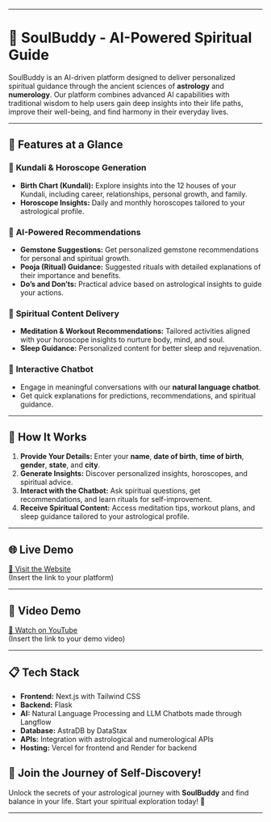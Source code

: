 
---

# 🌟 SoulBuddy - AI-Powered Spiritual Guide

SoulBuddy is an AI-driven platform designed to deliver personalized spiritual guidance through the ancient sciences of **astrology** and **numerology**. Our platform combines advanced AI capabilities with traditional wisdom to help users gain deep insights into their life paths, improve their well-being, and find harmony in their everyday lives.

---

## 🌌 **Features at a Glance**

### 🔮 **Kundali & Horoscope Generation**
- **Birth Chart (Kundali):** Explore insights into the 12 houses of your Kundali, including career, relationships, personal growth, and family.
- **Horoscope Insights:** Daily and monthly horoscopes tailored to your astrological profile.

### 🧘 **AI-Powered Recommendations**
- **Gemstone Suggestions:** Get personalized gemstone recommendations for personal and spiritual growth.
- **Pooja (Ritual) Guidance:** Suggested rituals with detailed explanations of their importance and benefits.
- **Do’s and Don’ts:** Practical advice based on astrological insights to guide your actions.

### 🌿 **Spiritual Content Delivery**
- **Meditation & Workout Recommendations:** Tailored activities aligned with your horoscope insights to nurture body, mind, and soul.
- **Sleep Guidance:** Personalized content for better sleep and rejuvenation.

### 🤖 **Interactive Chatbot**
- Engage in meaningful conversations with our **natural language chatbot**.
- Get quick explanations for predictions, recommendations, and spiritual guidance.

---

## 🚀 **How It Works**

1. **Provide Your Details:** Enter your **name**, **date of birth**, **time of birth**, **gender**, **state**, and **city**.
2. **Generate Insights:** Discover personalized insights, horoscopes, and spiritual advice.
3. **Interact with the Chatbot:** Ask spiritual questions, get recommendations, and learn rituals for self-improvement.
4. **Receive Spiritual Content:** Access meditation tips, workout plans, and sleep guidance tailored to your astrological profile.

---

## 🌐 **Live Demo**
[🌟 Visit the Website](#)  
(Insert the link to your platform)

---

## 🎥 **Video Demo**
[🎥 Watch on YouTube](#)  
(Insert the link to your demo video)

---

## 📋 **Tech Stack**
- **Frontend:** Next.js with Tailwind CSS
- **Backend:** Flask
- **AI:** Natural Language Processing and LLM Chatbots made through Langflow
- **Database:** AstraDB by DataStax
- **APIs:** Integration with astrological and numerological APIs
- **Hosting:** Vercel for frontend and Render for backend



## 🌟 **Join the Journey of Self-Discovery!**

Unlock the secrets of your astrological journey with **SoulBuddy** and find balance in your life. Start your spiritual exploration today! 🌌

--- 
